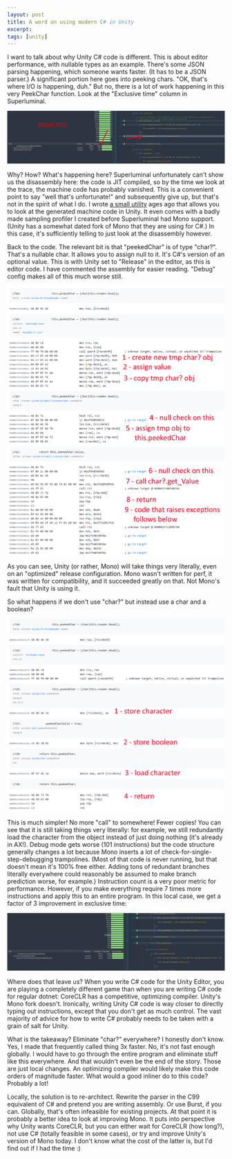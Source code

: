 ```yaml
---
layout: post
title: A word on using modern C# in Unity
excerpt:
tags: [unity]
---
```




I want to talk about why Unity C# code is different. This is about editor performance, with nullable types as an example. There's some JSON parsing happening, which someone wants faster. (It has to be a JSON parser.) A significant portion here goes into peeking chars. "OK, that's where I/O is happening, duh." But no, there is a lot of work happening in this very PeekChar function. Look at the "Exclusive time" column in Superluminal.

![Measurement of the before state in Superluminal](/assets/img/2024-11-12-unity-mono-perf/0-before.png)

Why? How? What's happening here? Superluminal unfortunately can't show us the disassembly here: the code is JIT compiled, so by the time we look at the trace, the machine code has probably vanished. This is a convenient point to say "well that's unfortunate!" and subsequently give up, but that's not in the spirit of what I do. I wrote [a small utility](https://github.com/sschoener/unity-asm-explorer-package) ages ago that allows you to look at the generated machine code in Unity. It even comes with a badly made sampling profiler I created before Superluminal had Mono support. (Unity has a somewhat dated fork of Mono that they are using for C#.) In this case, it's sufficiently telling to just look at the disassembly however.

Back to the code. The relevant bit is that "peekedChar" is of type "char?". That's a nullable char. It allows you to assign null to it. It's C#'s version of an optional value. This is with Unity set to "Release" in the editor, as this is editor code. I have commented the assembly for easier reading. "Debug" config makes all of this much worse still.

![Generated machine code using nullable char](/assets/img/2024-11-12-unity-mono-perf/1-generated-code.png)

As you can see, Unity (or rather, Mono) will take things very literally, even on an "optimized" release configuration. Mono wasn't written for perf, it was written for compatibility, and it succeeded greatly on that. Not Mono's fault that Unity is using it. 

So what happens if we don't use "char?" but instead use a char and a boolean?

![Generated machine code using char and bool](/assets/img/2024-11-12-unity-mono-perf/2-improved-code.png)

This is much simpler! No more "call" to somewhere! Fewer copies! You can see that it is still taking things very literally: for example, we still redundantly load the character from the object instead of just doing nothing (it's already in AX!). Debug mode gets worse (101 instructions) but the code structure generally changes a lot because Mono inserts a lot of check-for-single-step-debugging trampolines. (Most of that code is never running, but that doesn't mean it's 100% free either. Adding tons of redundant branches literally everywhere could reasonably be assumed to make branch prediction worse, for example.) Instruction count is a very poor metric for performance. However, if you make everything require 7 times more instructions and apply this to an entire program. In this local case, we get a factor of 3 improvement in exclusive time:

![Measurement of the improved state in Superluminal](/assets/img/2024-11-12-unity-mono-perf/3-after.png)

Where does that leave us? When you write C# code for the Unity Editor, you are playing a completely different game than when you are writing C# code for regular dotnet: CoreCLR has a competitive, optimizing compiler. Unity's Mono fork doesn't. Ironically, writing Unity C# code is way closer to directly typing out instructions, except that you don't get as much control. The vast majority of advice for how to write C# probably needs to be taken with a grain of salt for Unity.

What is the takeaway? Eliminate "char?" everywhere? I honestly don't know. Yes, I made that frequently called thing 3x faster. No, it's not fast enough globally. I would have to go through the entire program and eliminate stuff like this everywhere. And that wouldn't even be the end of the story. Those are just local changes. An optimizing compiler would likely make this code orders of magnitude faster. What would a good inliner do to this code? Probably a lot! 

Locally, the solution is to re-architect. Rewrite the parser in the C99 equivalent of C# and pretend you are writing assembly. Or use Burst, if you can. Globally, that's often infeasible for existing projects. At that point it is probably a better idea to look at improving Mono. It puts into perspective why Unity wants CoreCLR, but you can either wait for CoreCLR (how long?), not use C# (totally feasible in some cases), or try and improve Unity's version of Mono today. I don't know what the cost of the latter is, but I'd find out if I had the time :)

